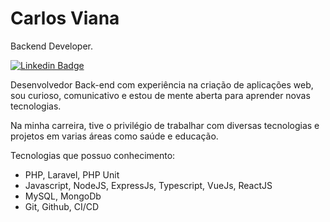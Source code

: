 # Carlos Viana

Backend Developer.

[![Linkedin Badge](https://img.shields.io/badge/LinkedIn-0077B5?style=for-the-badge&logo=linkedin&logoColor=white)]([[https://www.linkedin.com/in/iuricode/](https://www.linkedin.com/in/carlos-eduardo-alves-viana/)](https://www.linkedin.com/in/carlos-eduardo-alves-viana/))

Desenvolvedor Back-end com experiência na criação de aplicações web, sou curioso, comunicativo e estou de mente aberta para aprender novas tecnologias.

Na minha carreira, tive o privilégio de trabalhar com diversas tecnologias e projetos em varias áreas como saúde e educação.

Tecnologias que possuo conhecimento: 
- PHP, Laravel, PHP Unit
- Javascript, NodeJS, ExpressJs, Typescript, VueJs, ReactJS
- MySQL, MongoDb
- Git, Github, CI/CD
